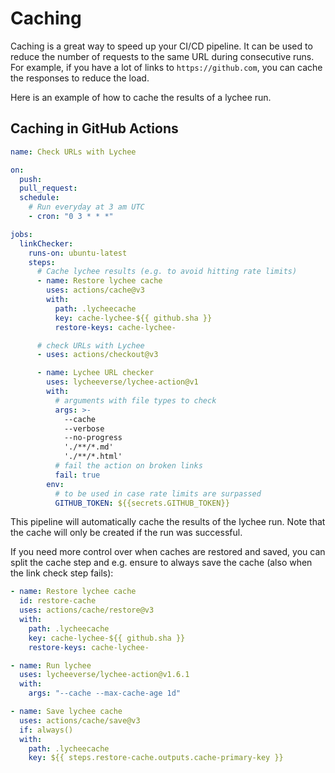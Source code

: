 # Caching

Caching is a great way to speed up your CI/CD pipeline. It can be used
to reduce the number of requests to the same URL during consecutive runs. For
example, if you have a lot of links to `https://github.com`, you can cache the
responses to reduce the load.

Here is an example of how to cache the results of a lychee run.

## Caching in GitHub Actions

```yaml
name: Check URLs with Lychee

on:
  push:
  pull_request:
  schedule:
    # Run everyday at 3 am UTC
    - cron: "0 3 * * *"

jobs:
  linkChecker:
    runs-on: ubuntu-latest
    steps:
      # Cache lychee results (e.g. to avoid hitting rate limits)
      - name: Restore lychee cache
        uses: actions/cache@v3
        with:
          path: .lycheecache
          key: cache-lychee-${{ github.sha }}
          restore-keys: cache-lychee-

      # check URLs with Lychee
      - uses: actions/checkout@v3

      - name: Lychee URL checker
        uses: lycheeverse/lychee-action@v1
        with:
          # arguments with file types to check
          args: >-
            --cache
            --verbose
            --no-progress
            './**/*.md'
            './**/*.html'
          # fail the action on broken links
          fail: true
        env:
          # to be used in case rate limits are surpassed
          GITHUB_TOKEN: ${{secrets.GITHUB_TOKEN}}
```

This pipeline will automatically cache the results of the lychee run.
Note that the cache will only be created if the run was successful.

If you need more control over when caches are restored and saved, you can split
the cache step and e.g. ensure to always save the cache (also when the link
check step fails):

```yml
- name: Restore lychee cache
  id: restore-cache
  uses: actions/cache/restore@v3
  with:
    path: .lycheecache
    key: cache-lychee-${{ github.sha }}
    restore-keys: cache-lychee-

- name: Run lychee
  uses: lycheeverse/lychee-action@v1.6.1
  with:
    args: "--cache --max-cache-age 1d"

- name: Save lychee cache
  uses: actions/cache/save@v3
  if: always()
  with:
    path: .lycheecache
    key: ${{ steps.restore-cache.outputs.cache-primary-key }}
```
